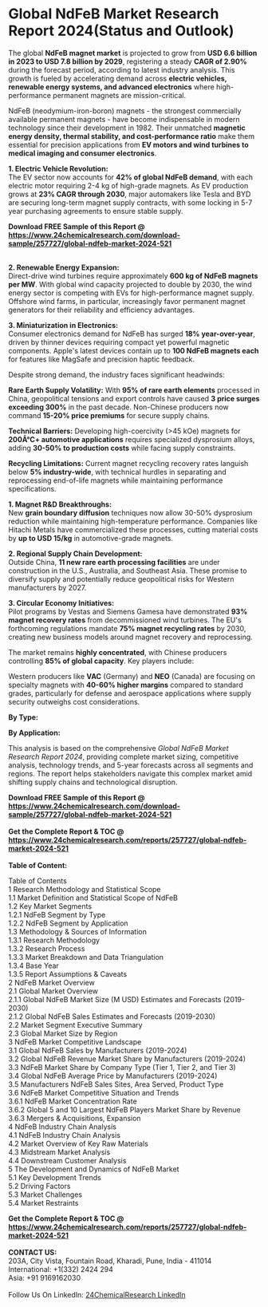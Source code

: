 <h1>Global NdFeB Market Research Report 2024(Status and Outlook)</h1><p>The global <strong>NdFeB magnet market</strong> is projected to grow from <strong>USD 6.6 billion in 2023 to USD 7.8 billion by 2029</strong>, registering a steady <strong>CAGR of 2.90%</strong> during the forecast period, according to latest industry analysis. This growth is fueled by accelerating demand across <strong>electric vehicles, renewable energy systems, and advanced electronics</strong> where high-performance permanent magnets are mission-critical.</p><p>NdFeB (neodymium-iron-boron) magnets - the strongest commercially available permanent magnets - have become indispensable in modern technology since their development in 1982. Their unmatched <strong>magnetic energy density, thermal stability, and cost-performance ratio</strong> make them essential for precision applications from <strong>EV motors and wind turbines to medical imaging and consumer electronics</strong>.</p><p><strong>1. Electric Vehicle Revolution:</strong><br>
The EV sector now accounts for <strong>42% of global NdFeB demand</strong>, with each electric motor requiring 2-4 kg of high-grade magnets. As EV production grows at <strong>23% CAGR through 2030</strong>, major automakers like Tesla and BYD are securing long-term magnet supply contracts, with some locking in 5-7 year purchasing agreements to ensure stable supply.</p><div><b>Download FREE Sample of this Report @ 
            <a href="https://www.24chemicalresearch.com/download-sample/257727/global-ndfeb-market-2024-521">
            https://www.24chemicalresearch.com/download-sample/257727/global-ndfeb-market-2024-521</a></b></div><br><p><strong>2. Renewable Energy Expansion:</strong><br>
Direct-drive wind turbines require approximately <strong>600 kg of NdFeB magnets per MW</strong>. With global wind capacity projected to double by 2030, the wind energy sector is competing with EVs for high-performance magnet supply. Offshore wind farms, in particular, increasingly favor permanent magnet generators for their reliability and efficiency advantages.</p><p><strong>3. Miniaturization in Electronics:</strong><br>
Consumer electronics demand for NdFeB has surged <strong>18% year-over-year</strong>, driven by thinner devices requiring compact yet powerful magnetic components. Apple's latest devices contain up to <strong>100 NdFeB magnets each</strong> for features like MagSafe and precision haptic feedback.</p><p>Despite strong demand, the industry faces significant headwinds:</p><p><strong>Rare Earth Supply Volatility:</strong> With <strong>95% of rare earth elements</strong> processed in China, geopolitical tensions and export controls have caused <strong>3 price surges exceeding 300%</strong> in the past decade. Non-Chinese producers now command <strong>15-20% price premiums</strong> for secure supply chains.</p><p><strong>Technical Barriers:</strong> Developing high-coercivity (&gt;45 kOe) magnets for <strong>200Â°C+ automotive applications</strong> requires specialized dysprosium alloys, adding <strong>30-50% to production costs</strong> while facing supply constraints.</p><p><strong>Recycling Limitations:</strong> Current magnet recycling recovery rates languish below <strong>5% industry-wide</strong>, with technical hurdles in separating and reprocessing end-of-life magnets while maintaining performance specifications.</p><p><strong>1. Magnet R&amp;D Breakthroughs:</strong><br>
New <strong>grain boundary diffusion</strong> techniques now allow 30-50% dysprosium reduction while maintaining high-temperature performance. Companies like Hitachi Metals have commercialized these processes, cutting material costs by <strong>up to USD 15/kg</strong> in automotive-grade magnets.</p><p><strong>2. Regional Supply Chain Development:</strong><br>
Outside China, <strong>11 new rare earth processing facilities</strong> are under construction in the U.S., Australia, and Southeast Asia. These promise to diversify supply and potentially reduce geopolitical risks for Western manufacturers by 2027.</p><p><strong>3. Circular Economy Initiatives:</strong><br>
Pilot programs by Vestas and Siemens Gamesa have demonstrated <strong>93% magnet recovery rates</strong> from decommissioned wind turbines. The EU's forthcoming regulations mandate <strong>75% magnet recycling rates</strong> by 2030, creating new business models around magnet recovery and reprocessing.</p><p>The market remains <strong>highly concentrated</strong>, with Chinese producers controlling <strong>85% of global capacity</strong>. Key players include:</p><p>Western producers like <strong>VAC</strong> (Germany) and <strong>NEO</strong> (Canada) are focusing on specialty magnets with <strong>40-60% higher margins</strong> compared to standard grades, particularly for defense and aerospace applications where supply security outweighs cost considerations.</p><p><strong>By Type:</strong></p><p><strong>By Application:</strong></p><p>This analysis is based on the comprehensive <em>Global NdFeB Market Research Report 2024</em>, providing complete market sizing, competitive analysis, technology trends, and 5-year forecasts across all segments and regions. The report helps stakeholders navigate this complex market amid shifting supply chains and technological disruption.</p><div><b>Download FREE Sample of this Report @ 
            <a href="https://www.24chemicalresearch.com/download-sample/257727/global-ndfeb-market-2024-521">
            https://www.24chemicalresearch.com/download-sample/257727/global-ndfeb-market-2024-521</a></b></div><br><div><b>Get the Complete Report & TOC @ 
            <a href="https://www.24chemicalresearch.com/reports/257727/global-ndfeb-market-2024-521">
            https://www.24chemicalresearch.com/reports/257727/global-ndfeb-market-2024-521</a></b></div><br>
            <b>Table of Content:</b><p>Table of Contents<br />
1 Research Methodology and Statistical Scope<br />
1.1 Market Definition and Statistical Scope of NdFeB<br />
1.2 Key Market Segments<br />
1.2.1 NdFeB Segment by Type<br />
1.2.2 NdFeB Segment by Application<br />
1.3 Methodology & Sources of Information<br />
1.3.1 Research Methodology<br />
1.3.2 Research Process<br />
1.3.3 Market Breakdown and Data Triangulation<br />
1.3.4 Base Year<br />
1.3.5 Report Assumptions & Caveats<br />
2 NdFeB Market Overview<br />
2.1 Global Market Overview<br />
2.1.1 Global NdFeB Market Size (M USD) Estimates and Forecasts (2019-2030)<br />
2.1.2 Global NdFeB Sales Estimates and Forecasts (2019-2030)<br />
2.2 Market Segment Executive Summary<br />
2.3 Global Market Size by Region<br />
3 NdFeB Market Competitive Landscape<br />
3.1 Global NdFeB Sales by Manufacturers (2019-2024)<br />
3.2 Global NdFeB Revenue Market Share by Manufacturers (2019-2024)<br />
3.3 NdFeB Market Share by Company Type (Tier 1, Tier 2, and Tier 3)<br />
3.4 Global NdFeB Average Price by Manufacturers (2019-2024)<br />
3.5 Manufacturers NdFeB Sales Sites, Area Served, Product Type<br />
3.6 NdFeB Market Competitive Situation and Trends<br />
3.6.1 NdFeB Market Concentration Rate<br />
3.6.2 Global 5 and 10 Largest NdFeB Players Market Share by Revenue<br />
3.6.3 Mergers & Acquisitions, Expansion<br />
4 NdFeB Industry Chain Analysis<br />
4.1 NdFeB Industry Chain Analysis<br />
4.2 Market Overview of Key Raw Materials<br />
4.3 Midstream Market Analysis<br />
4.4 Downstream Customer Analysis<br />
5 The Development and Dynamics of NdFeB Market <br />
5.1 Key Development Trends<br />
5.2 Driving Factors<br />
5.3 Market Challenges<br />
5.4 Market Restraints<br />
</p><div><b>Get the Complete Report & TOC @ 
            <a href="https://www.24chemicalresearch.com/reports/257727/global-ndfeb-market-2024-521">
            https://www.24chemicalresearch.com/reports/257727/global-ndfeb-market-2024-521</a></b></div><br><b>CONTACT US:</b><br>
            203A, City Vista, Fountain Road, Kharadi, Pune, India - 411014<br>
            International: +1(332) 2424 294<br>
            Asia: +91 9169162030 <br><br>
            Follow Us On LinkedIn: <a href="https://www.linkedin.com/company/24chemicalresearch/">24ChemicalResearch LinkedIn</a>